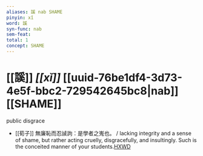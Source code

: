 ```yaml
---
aliases: 謑 nab SHAME
pinyin: xǐ
word: 謑
syn-func: nab
sem-feat: 
total: 1
concept: SHAME 
---
```

# [[謑]] *[[xǐ]]*  [[uuid-76be1df4-3d73-4e5f-bbc2-729542645bc8|nab]] [[SHAME]]
public disgrace
 - [[荀子]] 無廉恥而忍䜁訽：是學者之嵬也。 / lacking integrity and a sense of shame, but rather acting cruelly, disgracefully, and insultingly. Such is the conceited manner of your students.[HXWD](https://hxwd.org/textview.html?location=KR3a0002_tls_006-16a.46)